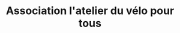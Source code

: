 ---
title: "Association l'atelier du vélo pour tous"
url: /auch/association-latelier-du-velo-pour-tous/
shop: Fahrrad
---
